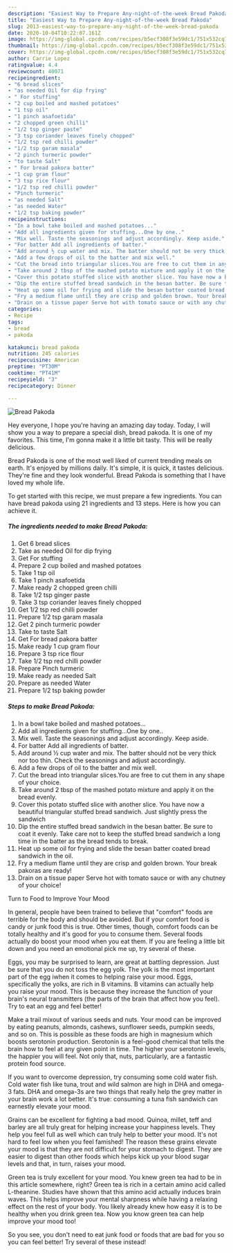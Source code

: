 ```yaml
---
description: "Easiest Way to Prepare Any-night-of-the-week Bread Pakoda"
title: "Easiest Way to Prepare Any-night-of-the-week Bread Pakoda"
slug: 2013-easiest-way-to-prepare-any-night-of-the-week-bread-pakoda
date: 2020-10-04T10:22:07.161Z
image: https://img-global.cpcdn.com/recipes/b5ecf308f3e59dc1/751x532cq70/bread-pakoda-recipe-main-photo.jpg
thumbnail: https://img-global.cpcdn.com/recipes/b5ecf308f3e59dc1/751x532cq70/bread-pakoda-recipe-main-photo.jpg
cover: https://img-global.cpcdn.com/recipes/b5ecf308f3e59dc1/751x532cq70/bread-pakoda-recipe-main-photo.jpg
author: Carrie Lopez
ratingvalue: 4.4
reviewcount: 40071
recipeingredient:
- "6 bread slices"
- "as needed Oil for dip frying"
- " For stuffing"
- "2 cup boiled and mashed potatoes"
- "1 tsp oil"
- "1 pinch asafoetida"
- "2 chopped green chilli"
- "1/2 tsp ginger paste"
- "3 tsp coriander leaves finely chopped"
- "1/2 tsp red chilli powder"
- "1/2 tsp garam masala"
- "2 pinch turmeric powder"
- "to taste Salt"
- " For bread pakora batter"
- "1 cup gram flour"
- "3 tsp rice flour"
- "1/2 tsp red chilli powder"
- "Pinch turmeric"
- "as needed Salt"
- "as needed Water"
- "1/2 tsp baking powder"
recipeinstructions:
- "In a bowl take boiled and mashed potatoes..."
- "Add all ingredients given for stuffing...One by one.."
- "Mix well. Taste the seasonings and adjust accordingly. Keep aside."
- "For batter Add all ingredients of batter."
- "Add around ½ cup water and mix. The batter should not be very thick nor too thin. Check the seasonings and adjust accordingly."
- "Add a few drops of oil to the batter and mix well."
- "Cut the bread into triangular slices.You are free to cut them in any shape of your choice."
- "Take around 2 tbsp of the mashed potato mixture and apply it on the bread evenly."
- "Cover this potato stuffed slice with another slice. You have now a beautiful triangular stuffed bread sandwich. Just slightly press the sandwich"
- "Dip the entire stuffed bread sandwich in the besan batter. Be sure to coat it evenly. Take care not to keep the stuffed bread sandwich a long time in the batter as the bread tends to break."
- "Heat up some oil for frying and slide the besan batter coated bread sandwich in the oil."
- "Fry a medium flame until they are crisp and golden brown. Your break pakoras are ready!"
- "Drain on a tissue paper Serve hot with tomato sauce or with any chutney of your choice!"
categories:
- Recipe
tags:
- bread
- pakoda

katakunci: bread pakoda 
nutrition: 245 calories
recipecuisine: American
preptime: "PT30M"
cooktime: "PT41M"
recipeyield: "3"
recipecategory: Dinner

---
```



![Bread Pakoda](https://img-global.cpcdn.com/recipes/b5ecf308f3e59dc1/751x532cq70/bread-pakoda-recipe-main-photo.jpg)

Hey everyone, I hope you're having an amazing day today. Today, I will show you a way to prepare a special dish, bread pakoda. It is one of my favorites. This time, I'm gonna make it a little bit tasty. This will be really delicious.



Bread Pakoda is one of the most well liked of current trending meals on earth. It's enjoyed by millions daily. It's simple, it is quick, it tastes delicious. They're fine and they look wonderful. Bread Pakoda is something that I have loved my whole life.


To get started with this recipe, we must prepare a few ingredients. You can have bread pakoda using 21 ingredients and 13 steps. Here is how you can achieve it.

<!--inarticleads1-->

##### The ingredients needed to make Bread Pakoda:

1. Get 6 bread slices
1. Take as needed Oil for dip frying
1. Get  For stuffing
1. Prepare 2 cup boiled and mashed potatoes
1. Take 1 tsp oil
1. Take 1 pinch asafoetida
1. Make ready 2 chopped green chilli
1. Take 1/2 tsp ginger paste
1. Take 3 tsp coriander leaves finely chopped
1. Get 1/2 tsp red chilli powder
1. Prepare 1/2 tsp garam masala
1. Get 2 pinch turmeric powder
1. Take to taste Salt
1. Get  For bread pakora batter
1. Make ready 1 cup gram flour
1. Prepare 3 tsp rice flour
1. Take 1/2 tsp red chilli powder
1. Prepare Pinch turmeric
1. Make ready as needed Salt
1. Prepare as needed Water
1. Prepare 1/2 tsp baking powder




<!--inarticleads2-->

##### Steps to make Bread Pakoda:

1. In a bowl take boiled and mashed potatoes...
1. Add all ingredients given for stuffing...One by one..
1. Mix well. Taste the seasonings and adjust accordingly. Keep aside.
1. For batter Add all ingredients of batter.
1. Add around ½ cup water and mix. The batter should not be very thick nor too thin. Check the seasonings and adjust accordingly.
1. Add a few drops of oil to the batter and mix well.
1. Cut the bread into triangular slices.You are free to cut them in any shape of your choice.
1. Take around 2 tbsp of the mashed potato mixture and apply it on the bread evenly.
1. Cover this potato stuffed slice with another slice. You have now a beautiful triangular stuffed bread sandwich. Just slightly press the sandwich
1. Dip the entire stuffed bread sandwich in the besan batter. Be sure to coat it evenly. Take care not to keep the stuffed bread sandwich a long time in the batter as the bread tends to break.
1. Heat up some oil for frying and slide the besan batter coated bread sandwich in the oil.
1. Fry a medium flame until they are crisp and golden brown. Your break pakoras are ready!
1. Drain on a tissue paper Serve hot with tomato sauce or with any chutney of your choice!




Turn to Food to Improve Your Mood


In general, people have been trained to believe that "comfort" foods are terrible for the body and should be avoided. But if your comfort food is candy or junk food this is true. Other times, though, comfort foods can be totally healthy and it's good for you to consume them. Several foods actually do boost your mood when you eat them. If you are feeling a little bit down and you need an emotional pick me up, try several of these.

Eggs, you may be surprised to learn, are great at battling depression. Just be sure that you do not toss the egg yolk. The yolk is the most important part of the egg iwhen it comes to helping raise your mood. Eggs, specifically the yolks, are rich in B vitamins. B vitamins can actually help you raise your mood. This is because they increase the function of your brain's neural transmitters (the parts of the brain that affect how you feel). Try to eat an egg and feel better!

Make a trail mixout of various seeds and nuts. Your mood can be improved by eating peanuts, almonds, cashews, sunflower seeds, pumpkin seeds, and so on. This is possible as these foods are high in magnesium which boosts serotonin production. Serotonin is a feel-good chemical that tells the brain how to feel at any given point in time. The higher your serotonin levels, the happier you will feel. Not only that, nuts, particularly, are a fantastic protein food source.

If you want to overcome depression, try consuming some cold water fish. Cold water fish like tuna, trout and wild salmon are high in DHA and omega-3 fats. DHA and omega-3s are two things that really help the grey matter in your brain work a lot better. It's true: consuming a tuna fish sandwich can earnestly elevate your mood. 

Grains can be excellent for fighting a bad mood. Quinoa, millet, teff and barley are all truly great for helping increase your happiness levels. They help you feel full as well which can truly help to better your mood. It's not hard to feel low when you feel famished! The reason these grains elevate your mood is that they are not difficult for your stomach to digest. They are easier to digest than other foods which helps kick up your blood sugar levels and that, in turn, raises your mood.

Green tea is truly excellent for your mood. You knew green tea had to be in this article somewhere, right? Green tea is rich in a certain amino acid called L-theanine. Studies have shown that this amino acid actually induces brain waves. This helps improve your mental sharpness while having a relaxing effect on the rest of your body. You likely already knew how easy it is to be healthy when you drink green tea. Now you know green tea can help improve your mood too!

So you see, you don't need to eat junk food or foods that are bad for you so you can feel better! Try several of these instead!

